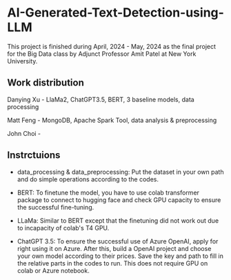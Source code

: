 # AI-Generated-Text-Detection-using-LLM

This project is finished during April, 2024 - May, 2024 as the final project for the Big Data class by Adjunct Professor Amit Patel at New York University.

## Work distribution

Danying Xu - LlaMa2, ChatGPT3.5, BERT, 3 baseline models, data processing

Matt Feng - MongoDB, Apache Spark Tool, data analysis & preprocessing

John Choi - 

## Instrctuions

- data_processing & data_preprocessing: Put the dataset in your own path and do simple operations according to the codes.

- BERT: To finetune the model, you have to use colab transformer package to connect to hugging face and check GPU capacity to ensure the successful fine-tuning.

- LLaMa: Similar to BERT except that the finetuning did not work out due to incapacity of colab's T4 GPU.

- ChatGPT 3.5: To ensure the successful use of Azure OpenAI, apply for right using it on Azure. After this, build a OpenAI project and choose your own model according to their prices. Save the key and path to fill in the relative parts in the codes to run. This does not require GPU on colab or Azure notebook.

